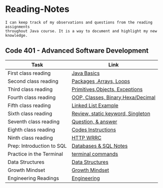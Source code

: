 # Reading-Notes

```
I can keep track of my observations and questions from the reading assignments
throughout Java course. It is a way to document and highlight my new knowledge.
```

## Code 401 - Advanced Software Development

| Task                      | Link                                             |
|---------------------------|--------------------------------------------------|
| First class reading       | [Java Basics](Class-01.md)                       |
| Second class reading      | [Packages ,Arrays, Loops](Class-02.md)           |
| Third class reading       | [Primitives,Objects, Exceptions](Class-03.md)    |
| Fourth class reading      | [OOP, Classes, Binary,Hexa/Decimal](Class-04.md) |
| Fifth class reading       | [Linked List Example](Class-05.md)               |
| Sixth class reading       | [Review, static keyword, Singleton](Class-06.md) |
| Seventh class reading     | [Question, & answer](Class-07.md)                |
| Eighth class reading      | [Codes Instructions](Class-08.md)                |
| Ninth class reading       | [HTTP WRRC](Class-09.md)                         |
| Prep: Introduction to SQL | [Databases & SQL Notes](sql-notes.md)            |
| Practice in the Terminal  | [terminal commands](terminal.md)                 |
| Data Structures           | [Data Structures](Data-Structures.md)            |
| Growth Mindset            | [Growth Mindset](Growth-Mindset.md)              |
| Engineering Readings      | [Engineering](Engineering.md)                    |
